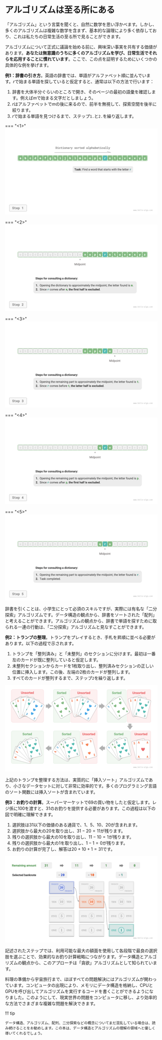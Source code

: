 # アルゴリズムは至る所にある

「アルゴリズム」という言葉を聞くと、自然に数学を思い浮かべます。しかし、多くのアルゴリズムは複雑な数学を含まず、基本的な論理により多く依存しており、これは私たちの日常生活の至る所で見ることができます。

アルゴリズムについて正式に議論を始める前に、興味深い事実を共有する価値があります。**あなたは無意識のうちに多くのアルゴリズムを学び、日常生活でそれらを応用することに慣れています**。ここで、この点を証明するためにいくつかの具体的な例を挙げます。

**例1：辞書の引き方**。英語の辞書では、単語がアルファベット順に並んでいます。$r$で始まる単語を探していると仮定すると、通常は以下の方法で行います：

1. 辞書を大体半分ぐらいのところで開き、そのページの最初の語彙を確認します。例えば$m$で始まる文字だとしましょう。
2. $r$はアルファベットで$m$の後に来るので、前半を無視して、探索空間を後半に絞ります。
3. $r$で始まる単語を見つけるまで、ステップ`1.`と`2.`を繰り返します。

=== "<1>"
    ![辞書を引く過程](algorithms_are_everywhere.assets/binary_search_dictionary_step1.png)

=== "<2>"
    ![辞書での二分探索ステップ2](algorithms_are_everywhere.assets/binary_search_dictionary_step2.png)

=== "<3>"
    ![辞書での二分探索ステップ3](algorithms_are_everywhere.assets/binary_search_dictionary_step3.png)

=== "<4>"
    ![辞書での二分探索ステップ4](algorithms_are_everywhere.assets/binary_search_dictionary_step4.png)

=== "<5>"
    ![辞書での二分探索ステップ5](algorithms_are_everywhere.assets/binary_search_dictionary_step5.png)

辞書を引くことは、小学生にとって必須のスキルですが、実際には有名な「二分探索」アルゴリズムです。データ構造の観点から、辞書をソートされた「配列」と考えることができます。アルゴリズムの観点から、辞書で単語を探すために取られる一連の行動は、「二分探索」アルゴリズムと見なすことができます。

**例2：トランプの整理**。トランプをプレイするとき、手札を昇順に並べる必要があります。以下の過程で示されます。

1. トランプを「整列済み」と「未整列」のセクションに分けます。最初は一番左のカードが既に整列していると仮定します。
2. 未整列セクションからカードを1枚取り出し、整列済みセクションの正しい位置に挿入します。この後、左端の2枚のカードが整列します。
3. すべてのカードが整列するまで、ステップ`2`を繰り返します。

![トランプの整理過程](algorithms_are_everywhere.assets/playing_cards_sorting.png)

上記のトランプを整理する方法は、実質的に「挿入ソート」アルゴリズムであり、小さなデータセットに対して非常に効率的です。多くのプログラミング言語のソート関数には挿入ソートが含まれています。

**例3：お釣りの計算**。スーパーマーケットで$69$の買い物をしたと仮定します。レジ係に$100$を渡すと、$31$のお釣りを提供する必要があります。この過程は以下の図で明確に理解できます。

1. 選択肢は$31$以下の価値のある通貨で、$1$、$5$、$10$、$20$が含まれます。
2. 選択肢から最大の$20$を取り出し、$31 - 20 = 11$が残ります。
3. 残りの選択肢から最大の$10$を取り出し、$11 - 10 = 1$が残ります。
4. 残りの選択肢から最大の$1$を取り出し、$1 - 1 = 0$が残ります。
5. お釣りの計算が完了し、解答は$20 + 10 + 1 = 31$です。

![お釣りの計算過程](algorithms_are_everywhere.assets/greedy_change.png)

記述されたステップでは、利用可能な最大の額面を使用して各段階で最良の選択肢を選ぶことで、効果的なお釣り計算戦略につながります。データ構造とアルゴリズムの観点から、このアプローチは「貪欲」アルゴリズムとして知られています。

料理の準備から宇宙旅行まで、ほぼすべての問題解決にはアルゴリズムが関わっています。コンピュータの出現により、メモリにデータ構造を格納し、CPUとGPUを呼び出してアルゴリズムを実行するコードを書くことができるようになりました。このようにして、現実世界の問題をコンピュータに移し、より効率的な方法でさまざまな複雑な問題を解決できます。

!!! tip

    データ構造、アルゴリズム、配列、二分探索などの概念についてまだ混乱している場合は、読み続けることをお勧めします。この本は、データ構造とアルゴリズムの理解の領域へと優しく導いてくれるでしょう。
